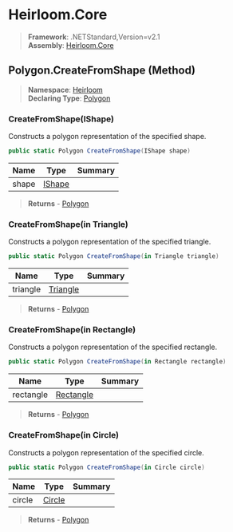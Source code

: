 # Heirloom.Core

> **Framework**: .NETStandard,Version=v2.1  
> **Assembly**: [Heirloom.Core][0]

## Polygon.CreateFromShape (Method)

> **Namespace**: [Heirloom][0]  
> **Declaring Type**: [Polygon][1]

### CreateFromShape(IShape)

Constructs a polygon representation of the specified shape.

```cs
public static Polygon CreateFromShape(IShape shape)
```

| Name  | Type        | Summary |
|-------|-------------|---------|
| shape | [IShape][2] |         |

> **Returns** - [Polygon][1]

### CreateFromShape(in Triangle)

Constructs a polygon representation of the specified triangle.

```cs
public static Polygon CreateFromShape(in Triangle triangle)
```

| Name     | Type          | Summary |
|----------|---------------|---------|
| triangle | [Triangle][3] |         |

> **Returns** - [Polygon][1]

### CreateFromShape(in Rectangle)

Constructs a polygon representation of the specified rectangle.

```cs
public static Polygon CreateFromShape(in Rectangle rectangle)
```

| Name      | Type           | Summary |
|-----------|----------------|---------|
| rectangle | [Rectangle][4] |         |

> **Returns** - [Polygon][1]

### CreateFromShape(in Circle)

Constructs a polygon representation of the specified circle.

```cs
public static Polygon CreateFromShape(in Circle circle)
```

| Name   | Type        | Summary |
|--------|-------------|---------|
| circle | [Circle][5] |         |

> **Returns** - [Polygon][1]

[0]: ../../../Heirloom.Core.md
[1]: ../Polygon.md
[2]: ../IShape.md
[3]: ../Triangle.md
[4]: ../Rectangle.md
[5]: ../Circle.md
